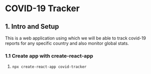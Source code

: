# COVID-19 Tracker
## 1. Intro and Setup
This is a web application using which we will be able to track covid-19 reports for any specific country and also monitor global stats.

### 1.1 Create app with create-react-app
1. `npx create-react-app covid-tracker`